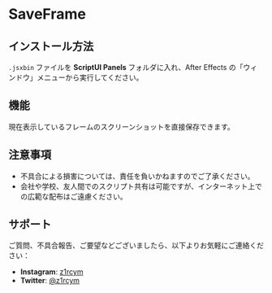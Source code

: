 # SaveFrame

## インストール方法
`.jsxbin` ファイルを **ScriptUI Panels** フォルダに入れ、After Effects の「ウィンドウ」メニューから実行してください。

## 機能
現在表示しているフレームのスクリーンショットを直接保存できます。

## 注意事項
- 不具合による損害については、責任を負いかねますのでご了承ください。
- 会社や学校、友人間でのスクリプト共有は可能ですが、インターネット上での広範な配布はご遠慮ください。

## サポート
ご質問、不具合報告、ご要望などございましたら、以下よりお気軽にご連絡ください：

- **Instagram**: [z1rcym](https://www.instagram.com/z1rcym)
- **Twitter**: [@z1rcym](https://twitter.com/z1rcym)
